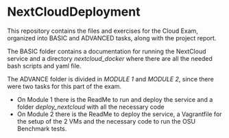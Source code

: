 # NextCloudDeployment


This repository contains the files and exercises for the Cloud Exam, organized into BASIC and ADVANCED tasks, along with the project report.

The BASIC folder contains a documentation for running the NextCloud service and a directory *nextcloud_docker* where there are all the needed bash scripts and yaml file.

The ADVANCE folder is divided in *MODULE 1* and *MODULE 2*, since there were two tasks for this part of the exam. 

* On Module 1 there is the ReadMe to run and deploy the service and a folder *deploy_nextcloud* with all the necessary code
* On Module 2 there is the ReadMe to deploy the service, a Vagrantfile for the setup of the 2 VMs and the necessary code to run the OSU Benchmark tests.
